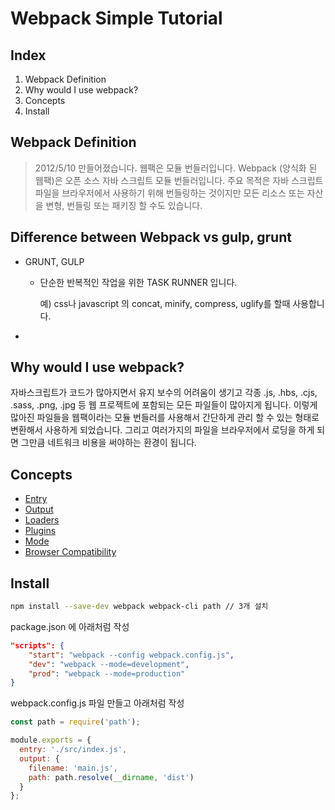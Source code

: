 # Webpack Simple Tutorial



## Index

1. Webpack Definition
2. Why would I use webpack?
3. Concepts
4. Install



## Webpack Definition

> 2012/5/10 만들어졌습니다. 웹팩은 모듈 번들러입니다.
> Webpack (양식화 된 웹팩)은 오픈 소스 자바 스크립트 모듈 번들러입니다. 주요 목적은 자바 스크립트 파일을 브라우저에서 사용하기 위해 번들링하는 것이지만 모든 리소스 또는 자산을 변형, 번들링 또는 패키징 할 수도 있습니다.



## Difference between Webpack vs gulp, grunt

- GRUNT, GULP

  - 단순한 반복적인 작업을 위한 TASK RUNNER 입니다.

    예) css나 javascript 의 concat, minify, compress, uglify를 할때 사용합니다.

- 



## Why would I use webpack?

자바스크립트가 코드가 많아지면서 유지 보수의 어려움이 생기고 각종 .js, .hbs, .cjs, .sass, .png, .jpg 등 웹 프로젝트에 포함되는 모든 파일들이 많아지게 됩니다. 이렇게 많아진 파일들을 웹팩이라는 모듈 번들러를 사용해서 간단하게 관리 할 수 있는 형태로 변환해서 사용하게 되었습니다. 그리고 여러가지의 파일을 브라우저에서 로딩을 하게 되면 그만큼 네트워크 비용을 써야하는 환경이 됩니다. 

[Why webpack]: https://webpack.js.org/concepts/why-webpack/#iife-s-immediately-invoked-function-expressions



 

## Concepts

- [Entry](https://webpack.js.org/concepts/#entry)
- [Output](https://webpack.js.org/concepts/#output)
- [Loaders](https://webpack.js.org/concepts/#loaders)
- [Plugins](https://webpack.js.org/concepts/#plugins)
- [Mode](https://webpack.js.org/concepts/#mode)
- [Browser Compatibility](https://webpack.js.org/concepts/#browser-compatibility)



## Install

```bash
npm install --save-dev webpack webpack-cli path // 3개 설치
```

[웹팩문서]: https://webpack.js.org/guides/installation/

package.json 에 아래처럼 작성

```json
"scripts": {
    "start": "webpack --config webpack.config.js",
    "dev": "webpack --mode=development",
    "prod": "webpack --mode=production"
}
```

webpack.config.js 파일 만들고 아래처럼 작성

```javascript
const path = require('path');

module.exports = {
  entry: './src/index.js',
  output: {
    filename: 'main.js',
    path: path.resolve(__dirname, 'dist')
  }
};
```